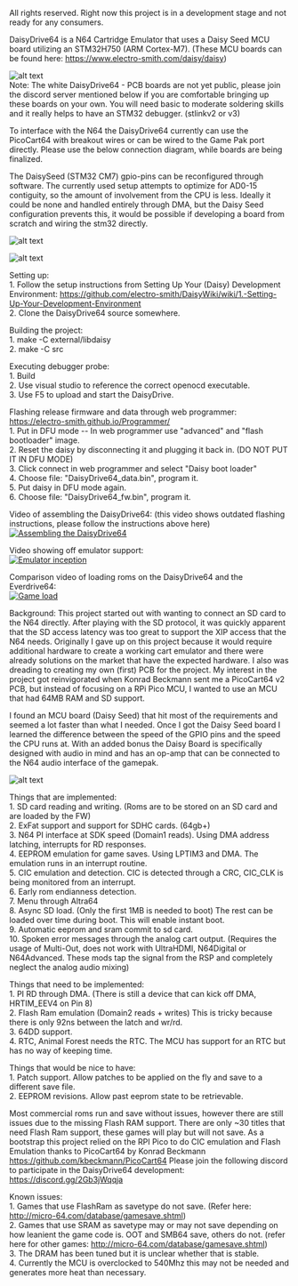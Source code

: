 All rights reserved. Right now this project is in a development stage and not ready for any consumers.

DaisyDrive64 is a N64 Cartridge Emulator that uses a Daisy Seed MCU board utilizing an STM32H750 (ARM Cortex-M7).
(These MCU boards can be found here: https://www.electro-smith.com/daisy/daisy)

![alt text](https://github.com/nopjne/DaisyDrive64/blob/master/DaisyDrive64.jpg?raw=true) \
Note: The white DaisyDrive64 - PCB boards are not yet public, please join the discord server mentioned below if you are comfortable bringing up these boards on your own.
You will need basic to moderate soldering skills and it really helps to have an STM32 debugger. (stlinkv2 or v3)

To interface with the N64 the DaisyDrive64 currently can use the PicoCart64 with breakout wires or can be wired to the Game Pak port directly. Please use the below connection diagram, while boards are being finalized.

The DaisySeed (STM32 CM7) gpio-pins can be reconfigured through software. The currently used setup attempts to optimize for AD0-15 contiguity, so the amount of involvement from the CPU is less. Ideally it could be none and handled entirely through DMA, but the Daisy Seed configuration prevents this, it would be possible if developing a board from scratch and wiring the stm32 directly.

![alt text](https://github.com/nopjne/DaisyDrive64/blob/master/daisypinout.png?raw=true)

![alt text](https://github.com/nopjne/DaisyDrive64/blob/master/n64pinout.JPG?raw=true)

Setting up: \
	1. Follow the setup instructions from Setting Up Your (Daisy) Development Environment: https://github.com/electro-smith/DaisyWiki/wiki/1.-Setting-Up-Your-Development-Environment \
	2. Clone the DaisyDrive64 source somewhere.

Building the project: \
	1. make -C external/libdaisy \
        2. make -C src

Executing debugger probe: \
	1. Build \
	2. Use visual studio to reference the correct openocd executable. \
	3. Use F5 to upload and start the DaisyDrive.

Flashing release firmware and data through web programmer: https://electro-smith.github.io/Programmer/ \
	1. Put in DFU mode -- In web programmer use "advanced" and "flash bootloader" image. \
	2. Reset the daisy by disconnecting it and plugging it back in. (DO NOT PUT IT IN DFU MODE) \
	3. Click connect in web programmer and select "Daisy boot loader" \
	4. Choose file: "DaisyDrive64_data.bin", program it. \
	5. Put daisy in DFU mode again. \
	6. Choose file: "DaisyDrive64_fw.bin", program it.

Video of assembling the DaisyDrive64: (this video shows outdated flashing instructions, please follow the instructions above here) \
[![Assembling the DaisyDrive64](https://img.youtube.com/vi/Yn7m13Sy0nY/1.jpg)](https://www.youtube.com/watch?v=Yn7m13Sy0nY)

Video showing off emulator support: \
[![Emulator inception](https://img.youtube.com/vi/nDgXXXI7Gs8/0.jpg)](https://www.youtube.com/watch?v=nDgXXXI7Gs8)

Comparison video of loading roms on the DaisyDrive64 and the Everdrive64: \
[![Game load](https://img.youtube.com/vi/WPcANSvD16U/0.jpg)](https://www.youtube.com/watch?v=WPcANSvD16U)

Background:
This project started out with wanting to connect an SD card to the N64 directly. After playing with the SD protocol, it was quickly apparent that the SD access latency was too great to support the XIP access that the N64 needs. Originally I gave up on this project because it would require additional hardware to create a working cart emulator and there were already solutions on the market that have the expected hardware. I also was dreading to creating my own (first) PCB for the project. My interest in the project got reinvigorated when Konrad Beckmann sent me a PicoCart64 v2 PCB, but instead of focusing on a RPi Pico MCU, I wanted to use an MCU that had 64MB RAM and SD support. 

I found an MCU board (Daisy Seed) that hit most of the requirements and seemed a lot faster than what I needed.
Once I got the Daisy Seed board I learned the difference between the speed of the GPIO pins and the speed the CPU runs at. With an added bonus the Daisy Board is specifically designed with audio in mind and has an op-amp that can be connected to the N64 audio interface of the gamepak. 

![alt text](https://github.com/nopjne/DaisyDrive64/blob/master/wires.jpg?raw=true)

Things that are implemented: \
    1. SD card reading and writing. (Roms are to be stored on an SD card and are loaded by the FW) \
    2. ExFat support and support for SDHC cards. (64gb+) \
    3. N64 PI interface at SDK speed (Domain1 reads). Using DMA address latching, interrupts for RD responses. \
    4. EEPROM emulation for game saves. Using LPTIM3 and DMA. The emulation runs in an interrupt routine. \
    5. CIC emulation and detection. CIC is detected through a CRC, CIC_CLK is being monitored from an interrupt. \
    6. Early rom endianness detection. \
    7. Menu through Altra64 \
    8. Async SD load. (Only the first 1MB is needed to boot) The rest can be loaded over time during boot. This will enable instant boot. \
    9. Automatic eeprom and sram commit to sd card. \
   10. Spoken error messages through the analog cart output. (Requires the usage of Multi-Out, does not work with UltraHDMI, N64Digital or N64Advanced. These mods tap the signal from the RSP and completely neglect the analog audio mixing)

Things that need to be implemented: \
    1. PI RD through DMA. (There is still a device that can kick off DMA, HRTIM_EEV4 on Pin 8) \
    2. Flash Ram emulation (Domain2 reads + writes) This is tricky because there is only 92ns between the latch and wr/rd. \
    3. 64DD support. \
    4. RTC, Animal Forest needs the RTC. The MCU has support for an RTC but has no way of keeping time.
	
Things that would be nice to have: \
    1. Patch support. Allow patches to be applied on the fly and save to a different save file. \
    2. EEPROM revisions. Allow past eeprom state to be retrievable. 
	
Most commercial roms run and save without issues, however there are still issues due to the missing Flash RAM support. There are only ~30 titles that need Flash Ram support, these games will play but will not save.
As a bootstrap this project relied on the RPI Pico to do CIC emulation and Flash Emulation thanks to PicoCart64 by Konrad Beckmann https://github.com/kbeckmann/PicoCart64
Please join the following discord to participate in the DaisyDrive64 development: https://discord.gg/2Gb3jWqqja

Known issues: \
    1. Games that use FlashRam as savetype do not save. (Refer here: http://micro-64.com/database/gamesave.shtml) \
    2. Games that use SRAM as savetype may or may not save depending on how leanient the game code is. OOT and SMB64 save, others do not. (refer here for other games: http://micro-64.com/database/gamesave.shtml) \
    3. The DRAM has been tuned but it is unclear whether that is stable. \
    4. Currently the MCU is overclocked to 540Mhz this may not be needed and generates more heat than necessary.
